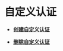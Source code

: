 # 自定义认证<a name="ZH-CN_TOPIC_0000001142797418"></a>

-   **[创建自定义认证](创建自定义认证.md)**  

-   **[删除自定义认证](删除自定义认证.md)**  



